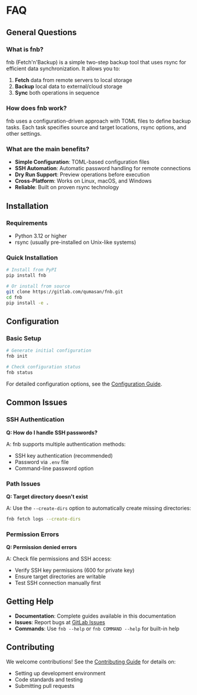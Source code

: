 # FAQ

## General Questions

### What is fnb?

fnb (Fetch'n'Backup) is a simple two-step backup tool that uses rsync for efficient data synchronization. It allows you to:

1. **Fetch** data from remote servers to local storage
2. **Backup** local data to external/cloud storage
3. **Sync** both operations in sequence

### How does fnb work?

fnb uses a configuration-driven approach with TOML files to define backup tasks. Each task specifies source and target locations, rsync options, and other settings.

### What are the main benefits?

- **Simple Configuration**: TOML-based configuration files
- **SSH Automation**: Automatic password handling for remote connections
- **Dry Run Support**: Preview operations before execution
- **Cross-Platform**: Works on Linux, macOS, and Windows
- **Reliable**: Built on proven rsync technology

## Installation

### Requirements

- Python 3.12 or higher
- rsync (usually pre-installed on Unix-like systems)

### Quick Installation

```bash
# Install from PyPI
pip install fnb

# Or install from source
git clone https://gitlab.com/qumasan/fnb.git
cd fnb
pip install -e .
```

## Configuration

### Basic Setup

```bash
# Generate initial configuration
fnb init

# Check configuration status
fnb status
```

For detailed configuration options, see the [Configuration Guide](usage/configuration.md).

## Common Issues

### SSH Authentication

**Q: How do I handle SSH passwords?**

A: fnb supports multiple authentication methods:
- SSH key authentication (recommended)
- Password via `.env` file
- Command-line password option

### Path Issues

**Q: Target directory doesn't exist**

A: Use the `--create-dirs` option to automatically create missing directories:

```bash
fnb fetch logs --create-dirs
```

### Permission Errors

**Q: Permission denied errors**

A: Check file permissions and SSH access:
- Verify SSH key permissions (600 for private key)
- Ensure target directories are writable
- Test SSH connection manually first

## Getting Help

- **Documentation**: Complete guides available in this documentation
- **Issues**: Report bugs at [GitLab Issues](https://gitlab.com/qumasan/fnb/-/issues)
- **Commands**: Use `fnb --help` or `fnb COMMAND --help` for built-in help

## Contributing

We welcome contributions! See the [Contributing Guide](development/contributing.md) for details on:
- Setting up development environment
- Code standards and testing
- Submitting pull requests
